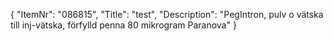 {
  "ItemNr": "086815",
  "Title": "test",
  "Description": "PegIntron, pulv o vätska till inj-vätska, förfylld penna 80 mikrogram Paranova"
}